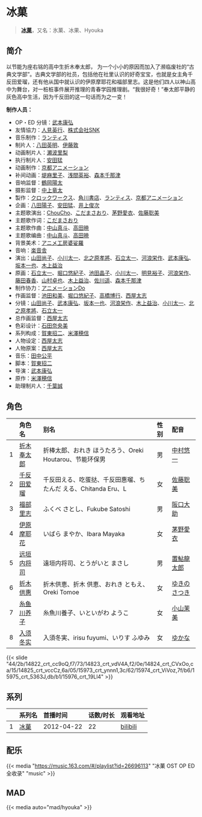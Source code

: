 # 冰菓


> <u>**[冰菓](https://bgm.tv/subject/27364)**</u>，又名：氷菓、冰果、Hyouka

## 简介

以节能为座右铭的高中生折木奉太郎， 为一个小小的原因而加入了濒临废社的“古典文学部”。古典文学部的社员，包括他在社里认识的好奇宝宝，也就是女主角千反田爱瑠，还有他从国中就认识的伊原摩耶花和福部里志。这是他们四人以神山高中为舞台，对一桩桩事件展开推理的青春学园推理剧。“我很好奇！”奉太郎平静的灰色高中生活，因为千反田的这一句话而为之一变！

**制作人员：**
- OP・ED 分镜：[武本康弘](https://bgm.tv/person/669)
- 友情協力：[人見英行](https://bgm.tv/person/48938)、[株式会社SNK](https://bgm.tv/person/32561)
- 音乐制作：[ランティス](https://bgm.tv/person/57)
- 制片人：[八田英明](https://bgm.tv/person/32621)、[伊藤敦](https://bgm.tv/person/666)
- 动画制片人：[瀬波里梨](https://bgm.tv/person/12407)
- 执行制片人：[安田猛](https://bgm.tv/person/710)
- 动画制作：[京都アニメーション](https://bgm.tv/person/2481)
- 补间动画：[堤麻里子](https://bgm.tv/person/40865)、[浅間英裕](https://bgm.tv/person/36834)、[森本千那津](https://bgm.tv/person/60552)
- 音响监督：[鶴岡陽太](https://bgm.tv/person/29)
- 摄影监督：[中上竜太](https://bgm.tv/person/2480)
- 製作：[クロックワークス](https://bgm.tv/person/1492)、[角川書店](https://bgm.tv/person/518)、[ランティス](https://bgm.tv/person/57)、[京都アニメーション](https://bgm.tv/person/2481)
- 企画：[八田陽子](https://bgm.tv/person/2229)、[安田猛](https://bgm.tv/person/710)、[井上俊次](https://bgm.tv/person/963)
- 主题歌演出：[ChouCho](https://bgm.tv/person/6998)、[こだまさおり](https://bgm.tv/person/7970)、[茅野愛衣](https://bgm.tv/person/5847)、[佐藤聡美](https://bgm.tv/person/5003)
- 主题歌作词：[こだまさおり](https://bgm.tv/person/7970)
- 主题歌作曲：[中山真斗](https://bgm.tv/person/7330)、[高田暁](https://bgm.tv/person/8006)
- 主题歌编曲：[中山真斗](https://bgm.tv/person/7330)、[高田暁](https://bgm.tv/person/8006)
- 背景美术：[アニメ工房婆娑羅](https://bgm.tv/person/35237)
- 音响：[楽音舎](https://bgm.tv/person/6132)
- 演出：[山田尚子](https://bgm.tv/person/3687)、[小川太一](https://bgm.tv/person/12657)、[北之原孝將](https://bgm.tv/person/12660)、[石立太一](https://bgm.tv/person/11258)、[河浪栄作](https://bgm.tv/person/12656)、[武本康弘](https://bgm.tv/person/669)、[坂本一也](https://bgm.tv/person/3419)、[木上益治](https://bgm.tv/person/2227)
- 原画：[石立太一](https://bgm.tv/person/11258)、[堀口悠紀子](https://bgm.tv/person/3288)、[池田晶子](https://bgm.tv/person/2032)、[小川太一](https://bgm.tv/person/12657)、[明見裕子](https://bgm.tv/person/27395)、[河浪栄作](https://bgm.tv/person/12656)、[藤田春香](https://bgm.tv/person/1498)、[山村卓也](https://bgm.tv/person/15808)、[木上益治](https://bgm.tv/person/2227)、[佐川遥](https://bgm.tv/person/29529)、[森本千那津](https://bgm.tv/person/60552)
- 制作协力：[アニメーションDo](https://bgm.tv/person/23265)
- 作画监督：[池田和美](https://bgm.tv/person/3173)、[堀口悠紀子](https://bgm.tv/person/3288)、[高橋博行](https://bgm.tv/person/3414)、[西屋太志](https://bgm.tv/person/3416)
- 分镜：[山田尚子](https://bgm.tv/person/3687)、[武本康弘](https://bgm.tv/person/669)、[坂本一也](https://bgm.tv/person/3419)、[河浪栄作](https://bgm.tv/person/12656)、[木上益治](https://bgm.tv/person/2227)、[小川太一](https://bgm.tv/person/12657)、[北之原孝將](https://bgm.tv/person/12660)、[石立太一](https://bgm.tv/person/11258)
- 总作画监督：[西屋太志](https://bgm.tv/person/3416)
- 色彩设计：[石田奈央美](https://bgm.tv/person/2033)
- 系列构成：[賀東招二](https://bgm.tv/person/60)、[米澤穂信](https://bgm.tv/person/7868)
- 人物设定：[西屋太志](https://bgm.tv/person/3416)
- 人物原案：[西屋太志](https://bgm.tv/person/3416)
- 音乐：[田中公平](https://bgm.tv/person/32)
- 脚本：[賀東招二](https://bgm.tv/person/60)
- 导演：[武本康弘](https://bgm.tv/person/669)
- 原作：[米澤穂信](https://bgm.tv/person/7868)
- 助理制片人：[千葉誠](https://bgm.tv/person/32626)

## 角色

|     |   角色名   |   别名  | 性别 |  配音  |
|:--- |:------  |:----      |:---  |:--   |
| 1 | [折木奉太郎](https://bgm.tv/character/14822) | 折棒太郎、おれき ほうたろう、Oreki Houtarou、节能环保男 | 男 | [中村悠一](https://bgm.tv/person/4724) |
| 2 | [千反田爱瑠](https://bgm.tv/character/14823) | 千反田える、吃蛋挞、千反田惠瑠、ちたんだ える、Chitanda Eru、L | 女 | [佐藤聡美](https://bgm.tv/person/5003) |
| 3 | [福部里志](https://bgm.tv/character/14824) | ふくべ さとし、Fukube Satoshi | 男 | [阪口大助](https://bgm.tv/person/4231) |
| 4 | [伊原摩耶花](https://bgm.tv/character/14825) | いばら まやか、Ibara Mayaka | 女 | [茅野愛衣](https://bgm.tv/person/5847) |
| 5 | [远垣内将司](https://bgm.tv/character/15973) | 遠垣内将司、とうがいと まさし | 男 | [置鮎龍太郎](https://bgm.tv/person/3976) |
| 6 | [折木供惠](https://bgm.tv/character/15974) | 折木供恵、折木 供恵、おれき ともえ、Oreki Tomoe | 女 | [ゆきのさつき](https://bgm.tv/person/3821) |
| 7 | [糸鱼川养子](https://bgm.tv/character/15975) | 糸魚川養子、いといがわ ようこ | 女 | [小山茉美](https://bgm.tv/person/4159) |
| 8 | [入须冬实](https://bgm.tv/character/15976) | 入須冬実、irisu fuyumi、いりす ふゆみ | 女 | [ゆかな](https://bgm.tv/person/3824) |

{{< slide "44/2b/14822_crt_cc9oQ,f7/73/14823_crt_vdV4A,f2/0e/14824_crt_CVxOo,ca/15/14825_crt_vccCz,6a/05/15973_crt_ynnn1,3c/62/15974_crt_ViVoz,7f/b6/15975_crt_5363J,db/b1/15976_crt_19Ll4" >}}

## 系列

|     | 系列名       | 首播时间       | 话数/时长 | 观看地址                                                      |
|:----|:----------|:-----------|:------|:----------------------------------------------------------|
| 1   |[冰菓](https://bgm.tv/subject/27364)| 2012-04-22 | 22    | [bilibili](https://www.bilibili.com/bangumi/play/ep84776) |

## 配乐

{{< media "https://music.163.com/#/playlist?id=26696113"
"冰菓 OST OP ED全收录"
"music" >}}

## MAD

{{< media  auto="mad/hyouka"  >}}
